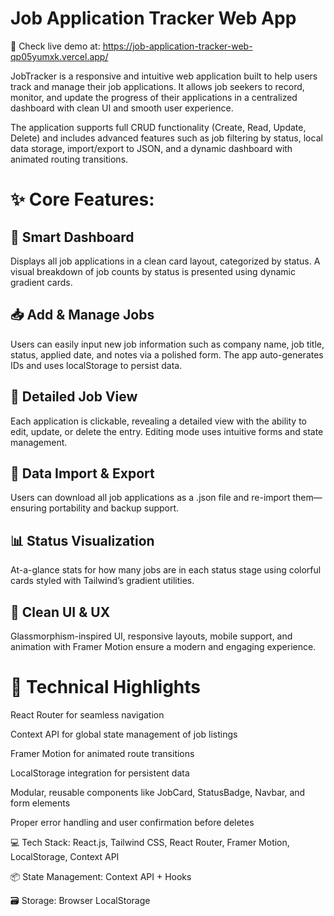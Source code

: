 # Job Application Tracker Web App

🔗 Check live demo at: https://job-application-tracker-web-qp05yumxk.vercel.app/

JobTracker is a responsive and intuitive web application built to help users track and manage their job applications. It allows job seekers to record, monitor, and update the progress of their applications in a centralized dashboard with clean UI and smooth user experience.

The application supports full CRUD functionality (Create, Read, Update, Delete) and includes advanced features such as job filtering by status, local data storage, import/export to JSON, and a dynamic dashboard with animated routing transitions.

<h1>✨ Core Features:</h1>
<h2>🧠 Smart Dashboard</h2>
Displays all job applications in a clean card layout, categorized by status. A visual breakdown of job counts by status is presented using dynamic gradient cards.

<h2>📥 Add & Manage Jobs</h2>
Users can easily input new job information such as company name, job title, status, applied date, and notes via a polished form. The app auto-generates IDs and uses localStorage to persist data.

<h2>📄 Detailed Job View</h2>
Each application is clickable, revealing a detailed view with the ability to edit, update, or delete the entry. Editing mode uses intuitive forms and state management.

<h2>📂 Data Import & Export</h2>
Users can download all job applications as a .json file and re-import them—ensuring portability and backup support.

<h2>📊 Status Visualization</h2>
At-a-glance stats for how many jobs are in each status stage using colorful cards styled with Tailwind’s gradient utilities.

<h2>🌙 Clean UI & UX</h2>
Glassmorphism-inspired UI, responsive layouts, mobile support, and animation with Framer Motion ensure a modern and engaging experience.



<h1>🔧 Technical Highlights</h1>

React Router for seamless navigation

Context API for global state management of job listings

Framer Motion for animated route transitions

LocalStorage integration for persistent data

Modular, reusable components like JobCard, StatusBadge, Navbar, and form elements

Proper error handling and user confirmation before deletes

💻 Tech Stack: React.js, Tailwind CSS, React Router, Framer Motion, LocalStorage, Context API

📦 State Management: Context API + Hooks

🗃️ Storage: Browser LocalStorage
